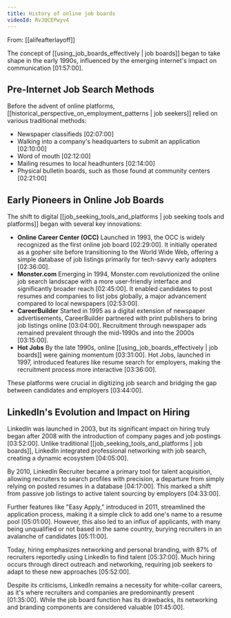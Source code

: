 ```yaml
---
title: History of online job boards
videoId: RvJQCEPwyv4
---
```


From: [[alifeafterlayoff]] <br/> 

The concept of [[using_job_boards_effectively | job boards]] began to take shape in the early 1990s, influenced by the emerging internet's impact on communication <a class="yt-timestamp" data-t="01:57:00">[01:57:00]</a>.

## Pre-Internet Job Search Methods

Before the advent of online platforms, [[historical_perspective_on_employment_patterns | job seekers]] relied on various traditional methods:
*   Newspaper classifieds <a class="yt-timestamp" data-t="02:07:00">[02:07:00]</a>
*   Walking into a company's headquarters to submit an application <a class="yt-timestamp" data-t="02:10:00">[02:10:00]</a>
*   Word of mouth <a class="yt-timestamp" data-t="02:12:00">[02:12:00]</a>
*   Mailing resumes to local headhunters <a class="yt-timestamp" data-t="02:14:00">[02:14:00]</a>
*   Physical bulletin boards, such as those found at community centers <a class="yt-timestamp" data-t="02:21:00">[02:21:00]</a>

## Early Pioneers in Online Job Boards

The shift to digital [[job_seeking_tools_and_platforms | job seeking tools and platforms]] began with several key innovations:
*   **Online Career Center (OCC)** Launched in 1993, the OCC is widely recognized as the first online job board <a class="yt-timestamp" data-t="02:29:00">[02:29:00]</a>. It initially operated as a gopher site before transitioning to the World Wide Web, offering a simple database of job listings primarily for tech-savvy early adopters <a class="yt-timestamp" data-t="02:36:00">[02:36:00]</a>.
*   **Monster.com** Emerging in 1994, Monster.com revolutionized the online job search landscape with a more user-friendly interface and significantly broader reach <a class="yt-timestamp" data-t="02:45:00">[02:45:00]</a>. It enabled candidates to post resumes and companies to list jobs globally, a major advancement compared to local newspapers <a class="yt-timestamp" data-t="02:53:00">[02:53:00]</a>.
*   **CareerBuilder** Started in 1995 as a digital extension of newspaper advertisements, CareerBuilder partnered with print publishers to bring job listings online <a class="yt-timestamp" data-t="03:04:00">[03:04:00]</a>. Recruitment through newspaper ads remained prevalent through the mid-1990s and into the 2000s <a class="yt-timestamp" data-t="03:15:00">[03:15:00]</a>.
*   **Hot Jobs** By the late 1990s, online [[using_job_boards_effectively | job boards]] were gaining momentum <a class="yt-timestamp" data-t="03:31:00">[03:31:00]</a>. Hot Jobs, launched in 1997, introduced features like resume search for employers, making the recruitment process more interactive <a class="yt-timestamp" data-t="03:36:00">[03:36:00]</a>.

These platforms were crucial in digitizing job search and bridging the gap between candidates and employers <a class="yt-timestamp" data-t="03:44:00">[03:44:00]</a>.

## LinkedIn's Evolution and Impact on Hiring

LinkedIn was launched in 2003, but its significant impact on hiring truly began after 2008 with the introduction of company pages and job postings <a class="yt-timestamp" data-t="03:52:00">[03:52:00]</a>. Unlike traditional [[job_seeking_tools_and_platforms | job boards]], LinkedIn integrated professional networking with job search, creating a dynamic ecosystem <a class="yt-timestamp" data-t="04:05:00">[04:05:00]</a>.

By 2010, LinkedIn Recruiter became a primary tool for talent acquisition, allowing recruiters to search profiles with precision, a departure from simply relying on posted resumes in a database <a class="yt-timestamp" data-t="04:17:00">[04:17:00]</a>. This marked a shift from passive job listings to active talent sourcing by employers <a class="yt-timestamp" data-t="04:33:00">[04:33:00]</a>.

Further features like "Easy Apply," introduced in 2011, streamlined the application process, making it a simple click to add one's name to a resume pool <a class="yt-timestamp" data-t="05:01:00">[05:01:00]</a>. However, this also led to an influx of applicants, with many being unqualified or not based in the same country, burying recruiters in an avalanche of candidates <a class="yt-timestamp" data-t="05:11:00">[05:11:00]</a>.

Today, hiring emphasizes networking and personal branding, with 87% of recruiters reportedly using LinkedIn to find talent <a class="yt-timestamp" data-t="05:37:00">[05:37:00]</a>. Much hiring occurs through direct outreach and networking, requiring job seekers to adapt to these new approaches <a class="yt-timestamp" data-t="05:52:00">[05:52:00]</a>.

Despite its criticisms, LinkedIn remains a necessity for white-collar careers, as it's where recruiters and companies are predominantly present <a class="yt-timestamp" data-t="01:35:00">[01:35:00]</a>. While the job board function has its drawbacks, its networking and branding components are considered valuable <a class="yt-timestamp" data-t="01:45:00">[01:45:00]</a>.